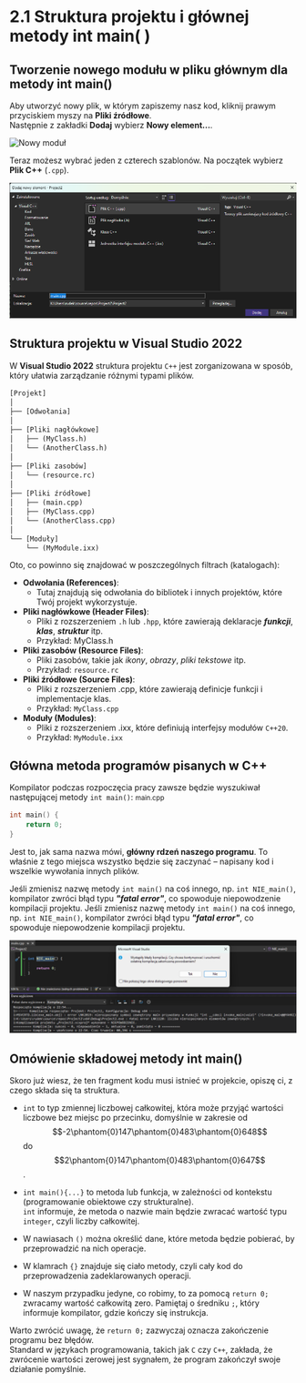 # 2.1 Struktura projektu i głównej metody int main( )
 
## Tworzenie nowego modułu w pliku głównym dla metody int main()
 
Aby utworzyć nowy plik, w którym zapiszemy nasz kod, kliknij prawym przyciskiem myszy na __Pliki źródłowe__.  
Następnie z zakładki __Dodaj__ wybierz __Nowy element...__.

![Nowy moduł](/Images/Dodaj_nowy_moduł.png)

Teraz możesz wybrać jeden z czterech szablonów. Na początek wybierz __Plik C++__ (`.cpp`).

![main.cpp](/Images/main.cpp.png)
 
## Struktura projektu w Visual Studio 2022
 
W __Visual Studio 2022__ struktura projektu `C++` jest zorganizowana w sposób, który ułatwia zarządzanie różnymi typami plików.

```
[Projekt]
│
├── [Odwołania]
│
├── [Pliki nagłówkowe]
│   ├── (MyClass.h)
│   └── (AnotherClass.h)
│
├── [Pliki zasobów]
│   └── (resource.rc)
│
├── [Pliki źródłowe]
│   ├── (main.cpp)
│   ├── (MyClass.cpp)
│   └── (AnotherClass.cpp)
│
└── [Moduły]
    └── (MyModule.ixx)
```

Oto, co powinno się znajdować w poszczególnych filtrach (katalogach):

- __Odwołania (References)__:
    - Tutaj znajdują się odwołania do bibliotek i innych projektów, które Twój projekt wykorzystuje.
- __Pliki nagłówkowe (Header Files)__:
    - Pliki z rozszerzeniem `.h` lub `.hpp`, które zawierają deklaracje __*funkcji*__, __*klas*__, __*struktur*__ itp.
    - Przykład: MyClass.h
- __Pliki zasobów (Resource Files)__:
    - Pliki zasobów, takie jak *ikony*, *obrazy*, *pliki tekstowe* itp.
    - Przykład: `resource.rc`
- __Pliki źródłowe (Source Files)__:
    - Pliki z rozszerzeniem .cpp, które zawierają definicje funkcji i implementacje klas.
    - Przykład: `MyClass.cpp`
- __Moduły (Modules)__:
    - Pliki z rozszerzeniem .ixx, które definiują interfejsy modułów `C++20`.
    - Przykład: `MyModule.ixx`
 
## Główna metoda programów pisanych w C++
 
Kompilator podczas rozpoczęcia pracy zawsze będzie wyszukiwał następującej metody `int main()`:
<small>main.cpp</small>

```cpp
int main() {
    return 0;
}
```

Jest to, jak sama nazwa mówi, __główny rdzeń naszego programu__. To właśnie z tego miejsca wszystko będzie się zaczynać – napisany kod i wszelkie wywołania innych plików.

<div data-hint="danger">

Jeśli zmienisz nazwę metody `int main()` na coś innego, np. `int NIE_main()`, kompilator zwróci błąd typu __*"fatal error"*__, co spowoduje niepowodzenie kompilacji projektu.
Jeśli zmienisz nazwę metody `int main()` na coś innego, np. `int NIE_main()`, kompilator zwróci błąd typu __*"fatal error"*__, co spowoduje niepowodzenie kompilacji projektu.

</div>


![Nie main()](/Images/NIE_main().png)
 
## Omówienie składowej metody int main()
 
Skoro już wiesz, że ten fragment kodu musi istnieć w projekcie, opiszę ci, z czego składa się ta struktura.

- `int` to typ zmiennej liczbowej całkowitej, która może przyjąć wartości liczbowe bez miejsc po przecinku, domyślnie w zakresie od $$-2\phantom{0}147\phantom{0}483\phantom{0}648$$ do $$2\phantom{0}147\phantom{0}483\phantom{0}647$$.

- `int main(){...}` to metoda lub funkcja, w zależności od kontekstu (programowanie obiektowe czy strukturalne).  
`int` informuje, że metoda o nazwie main będzie zwracać wartość typu `integer`, czyli liczby całkowitej.

- W nawiasach `()` można określić dane, które metoda będzie pobierać, by przeprowadzić na nich operacje.

- W klamrach `{}` znajduje się ciało metody, czyli cały kod do przeprowadzenia zadeklarowanych operacji.

- W naszym przypadku jedyne, co robimy, to za pomocą `return 0;` zwracamy wartość całkowitą zero. Pamiętaj o średniku `;`, który informuje kompilator, gdzie kończy się instrukcja.

Warto zwrócić uwagę, że `return 0;` zazwyczaj oznacza zakończenie programu bez błędów.  
Standard w językach programowania, takich jak `C` czy `C++`, zakłada, że zwrócenie wartości zerowej jest sygnałem, że program zakończył swoje działanie pomyślnie.